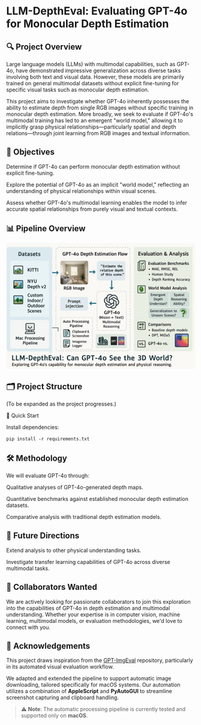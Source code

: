 # LLM-DepthEval: Evaluating GPT-4o for Monocular Depth Estimation

## 🔍 Project Overview

Large language models (LLMs) with multimodal capabilities, such as GPT-4o, have demonstrated impressive generalization across diverse tasks involving both text and visual data. However, these models are primarily trained on general multimodal datasets without explicit fine-tuning for specific visual tasks such as monocular depth estimation.

This project aims to investigate whether GPT-4o inherently possesses the ability to estimate depth from single RGB images without specific training in monocular depth estimation. More broadly, we seek to evaluate if GPT-4o's multimodal training has led to an emergent "world model," allowing it to implicitly grasp physical relationships—particularly spatial and depth relations—through joint learning from RGB images and textual information.

## 🎯 Objectives

Determine if GPT-4o can perform monocular depth estimation without explicit fine-tuning.

Explore the potential of GPT-4o as an implicit "world model," reflecting an understanding of physical relationships within visual scenes.

Assess whether GPT-4o's multimodal learning enables the model to infer accurate spatial relationships from purely visual and textual contexts.
## 📊 Pipeline Overview

![LLM-DepthEval Pipeline](/media/LLM-DepthEval.png)

## 🗂 Project Structure

(To be expanded as the project progresses.)

🚀 Quick Start

Install dependencies:

```
pip install -r requirements.txt
```

## 🛠 Methodology

We will evaluate GPT-4o through:

Qualitative analyses of GPT-4o-generated depth maps.

Quantitative benchmarks against established monocular depth estimation datasets.

Comparative analysis with traditional depth estimation models.

## 📌 Future Directions

Extend analysis to other physical understanding tasks.

Investigate transfer learning capabilities of GPT-4o across diverse multimodal tasks.

## 🤝 Collaborators Wanted

We are actively looking for passionate collaborators to join this exploration into the capabilities of GPT-4o in depth estimation and multimodal understanding. Whether your expertise is in computer vision, machine learning, multimodal models, or evaluation methodologies, we'd love to connect with you.

## 🙏 Acknowledgements

This project draws inspiration from the [GPT-ImgEval](https://github.com/PicoTrex/GPT-ImgEval) repository, particularly in its automated visual evaluation workflow. 

We adapted and extended the pipeline to support automatic image downloading, tailored specifically for macOS systems. Our automation utilizes a combination of **AppleScript** and **PyAutoGUI** to streamline screenshot capturing and clipboard handling.

> ⚠️ **Note**: The automatic processing pipeline is currently tested and supported only on **macOS**.